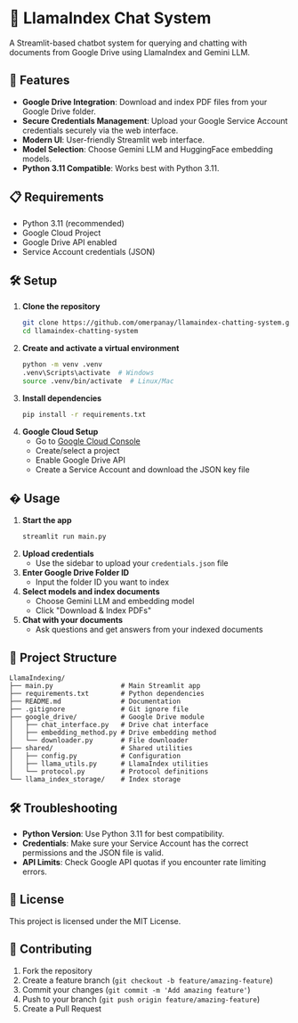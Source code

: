 
# 🤖 LlamaIndex Chat System

A Streamlit-based chatbot system for querying and chatting with documents from Google Drive using LlamaIndex and Gemini LLM.


## 🚀 Features

- **Google Drive Integration**: Download and index PDF files from your Google Drive folder.
- **Secure Credentials Management**: Upload your Google Service Account credentials securely via the web interface.
- **Modern UI**: User-friendly Streamlit web interface.
- **Model Selection**: Choose Gemini LLM and HuggingFace embedding models.
- **Python 3.11 Compatible**: Works best with Python 3.11.


## 📋 Requirements

- Python 3.11 (recommended)
- Google Cloud Project
- Google Drive API enabled
- Service Account credentials (JSON)


## 🛠️ Setup

1. **Clone the repository**
   ```bash
   git clone https://github.com/omerpanay/llamaindex-chatting-system.git
   cd llamaindex-chatting-system
   ```
2. **Create and activate a virtual environment**
   ```bash
   python -m venv .venv
   .venv\Scripts\activate  # Windows
   source .venv/bin/activate  # Linux/Mac
   ```
3. **Install dependencies**
   ```bash
   pip install -r requirements.txt
   ```
4. **Google Cloud Setup**
   - Go to [Google Cloud Console](https://console.cloud.google.com/)
   - Create/select a project
   - Enable Google Drive API
   - Create a Service Account and download the JSON key file


## � Usage

1. **Start the app**
   ```bash
   streamlit run main.py
   ```
2. **Upload credentials**
   - Use the sidebar to upload your `credentials.json` file
3. **Enter Google Drive Folder ID**
   - Input the folder ID you want to index
4. **Select models and index documents**
   - Choose Gemini LLM and embedding model
   - Click "Download & Index PDFs"
5. **Chat with your documents**
   - Ask questions and get answers from your indexed documents


## 📁 Project Structure

```
LlamaIndexing/
├── main.py                 # Main Streamlit app
├── requirements.txt        # Python dependencies
├── README.md               # Documentation
├── .gitignore              # Git ignore file
├── google_drive/           # Google Drive module
│   ├── chat_interface.py   # Drive chat interface
│   ├── embedding_method.py # Drive embedding method
│   └── downloader.py       # File downloader
├── shared/                 # Shared utilities
│   ├── config.py           # Configuration
│   ├── llama_utils.py      # LlamaIndex utilities
│   └── protocol.py         # Protocol definitions
└── llama_index_storage/    # Index storage
```


## 🛠️ Troubleshooting

- **Python Version**: Use Python 3.11 for best compatibility.
- **Credentials**: Make sure your Service Account has the correct permissions and the JSON file is valid.
- **API Limits**: Check Google API quotas if you encounter rate limiting errors.


## 📝 License

This project is licensed under the MIT License.

## 🤝 Contributing

1. Fork the repository
2. Create a feature branch (`git checkout -b feature/amazing-feature`)
3. Commit your changes (`git commit -m 'Add amazing feature'`)
4. Push to your branch (`git push origin feature/amazing-feature`)
5. Create a Pull Request